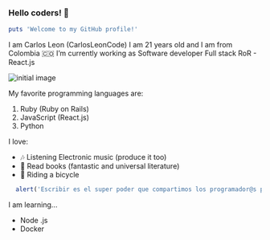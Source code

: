 
### Hello coders! 👋

```ruby
puts 'Welcome to my GitHub profile!'
```
I am Carlos Leon (CarlosLeonCode) I am 21 years old and I am from Colombia :colombia:
I’m currently working as Software developer Full stack RoR - React.js

![initial image](https://miro.medium.com/max/1360/1*VON9gHTrzeHZbHfXsqfzEA.gif)


My favorite programming languages are:

1. Ruby (Ruby on Rails)
2. JavaScript (React.js)
3. Python    

I love:

- :notes: Listening Electronic music (produce it too) 
- :open_book: Read books (fantastic and universal literature) 
- :bicyclist: Riding a bicycle 

```javascript
  alert('Escribir es el super poder que compartimos los programador@s para crear y cambiar el entorno que nos rodea.')
```

I am learning...

- Node .js 
- Docker

